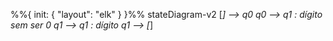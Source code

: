%%{ init: { "layout": "elk" } }%%
stateDiagram-v2
    [*] --> q0
    q0 --> q1 : dígito sem ser 0
    q1 --> q1 : dígito
    q1 --> [*]